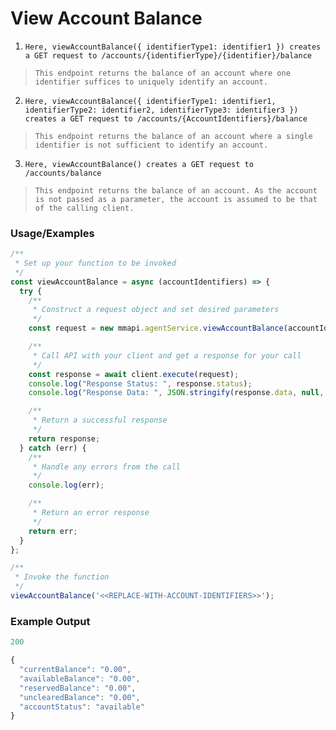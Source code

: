# View Account Balance

1) `Here, viewAccountBalance({ identifierType1: identifier1 }) creates a GET request to /accounts/{identifierType}/{identifier}/balance`

> `This endpoint returns the balance of an account where one identifier suffices to uniquely identify an account.`

2) `Here, viewAccountBalance({ identifierType1: identifier1, identifierType2: identifier2, identifierType3: identifier3 }) creates a GET request to /accounts/{AccountIdentifiers}/balance`

> `This endpoint returns the balance of an account where a single identifier is not sufficient to identify an account.`

3) `Here, viewAccountBalance() creates a GET request to /accounts/balance`

> `This endpoint returns the balance of an account. As the account is not passed as a parameter, the account is assumed to be that of the calling client.`

### Usage/Examples

```javascript
/**
 * Set up your function to be invoked
 */
const viewAccountBalance = async (accountIdentifiers) => {
  try {
    /**
     * Construct a request object and set desired parameters
     */
    const request = new mmapi.agentService.viewAccountBalance(accountIdentifiers);

    /**
     * Call API with your client and get a response for your call
     */
    const response = await client.execute(request);
    console.log("Response Status: ", response.status);
    console.log("Response Data: ", JSON.stringify(response.data, null, 4));

    /**
     * Return a successful response
     */
    return response;
  } catch (err) {
    /**
     * Handle any errors from the call
     */
    console.log(err);

    /**
     * Return an error response
     */
    return err;
  }
};

/**
 * Invoke the function
 */
viewAccountBalance('<<REPLACE-WITH-ACCOUNT-IDENTIFIERS>>');
```

### Example Output

```javascript
200

{
  "currentBalance": "0.00",
  "availableBalance": "0.00",
  "reservedBalance": "0.00",
  "unclearedBalance": "0.00",
  "accountStatus": "available"
}
```
